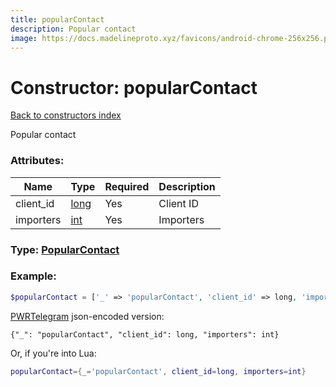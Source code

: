 ```yaml
---
title: popularContact
description: Popular contact
image: https://docs.madelineproto.xyz/favicons/android-chrome-256x256.png
---
```

# Constructor: popularContact  
[Back to constructors index](index.md)



Popular contact

### Attributes:

| Name     |    Type       | Required | Description |
|----------|---------------|----------|-------------|
|client\_id|[long](../types/long.md) | Yes|Client ID|
|importers|[int](../types/int.md) | Yes|Importers|



### Type: [PopularContact](../types/PopularContact.md)


### Example:

```php
$popularContact = ['_' => 'popularContact', 'client_id' => long, 'importers' => int];
```  

[PWRTelegram](https://pwrtelegram.xyz) json-encoded version:

```
{"_": "popularContact", "client_id": long, "importers": int}
```


Or, if you're into Lua:

```lua
popularContact={_='popularContact', client_id=long, importers=int}

```



